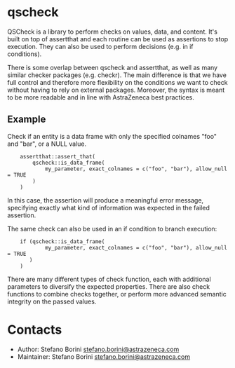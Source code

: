 # qscheck

QSCheck is a library to perform checks on values, data, and content. It's built on top of assertthat
and each routine can be used as assertions to stop execution. They can also be used to
perform decisions (e.g. in if conditions).

There is some overlap between qscheck and assertthat, as well as many similar
checker packages (e.g. checkr). The main difference is that we have full
control and therefore more flexibility on the conditions we want to check
without having to rely on external packages. Moreover, the syntax is meant to
be more readable and in line with AstraZeneca best practices.

## Example

Check if an entity is a data frame with only the specified colnames "foo" and "bar", or a NULL value.

```
    assertthat::assert_that(
        qscheck::is_data_frame(
            my_parameter, exact_colnames = c("foo", "bar"), allow_null = TRUE
        )
    )
```

In this case, the assertion will produce a meaningful error message, specifying
exactly what kind of information was expected in the failed assertion.

The same check can also be used in an if condition to branch execution:

```
    if (qscheck::is_data_frame(
            my_parameter, exact_colnames = c("foo", "bar"), allow_null = TRUE
       )
    )
```

There are many different types of check function, each with additional parameters
to diversify the expected properties. There are also check functions to combine checks together,
or perform more advanced semantic integrity on the passed values.

# Contacts

- Author: Stefano Borini <stefano.borini@astrazeneca.com>
- Maintainer: Stefano Borini <stefano.borini@astrazeneca.com>

